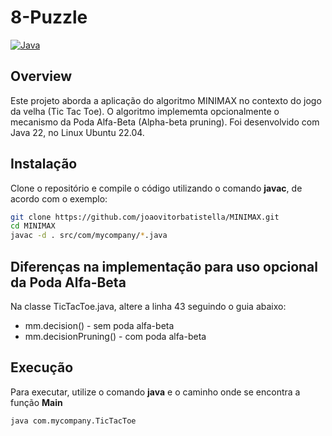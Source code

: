 # 8-Puzzle

[![Java](https://img.shields.io/badge/java-22.0.1-gree)](https://jdk.java.net/)

## Overview

Este projeto aborda a aplicação do algoritmo MINIMAX no contexto do jogo da velha (Tic Tac Toe). O algoritmo implememta opcionalmente o mecanismo da Poda Alfa-Beta (Alpha-beta pruning).
Foi desenvolvido com Java 22, no Linux Ubuntu 22.04.

## Instalação

Clone o repositório e compile o código utilizando o comando **javac**, de acordo com o exemplo:

```Bash
git clone https://github.com/joaovitorbatistella/MINIMAX.git
cd MINIMAX
javac -d . src/com/mycompany/*.java
```

## Diferenças na implementação para uso opcional da Poda Alfa-Beta
Na classe TicTacToe.java, altere a linha 43 seguindo o guia abaixo:
- mm.decision() 		- sem poda alfa-beta
- mm.decisionPruning() - com poda alfa-beta

## Execução

Para executar, utilize o comando **java** e o caminho onde se encontra a função **Main**
```Bash
java com.mycompany.TicTacToe
```
```
